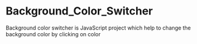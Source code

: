 # Background_Color_Switcher
Background color switcher is JavaScript project which help to change the  background color by clicking on color
